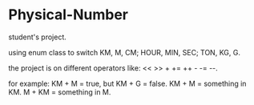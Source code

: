 # Physical-Number

student's project.

using enum class to switch KM, M, CM; HOUR, MIN, SEC; TON, KG, G.

the project is on different operators like:
 << >> + += ++ - -= --.
 
 for example:
 KM + M = true, but KM + G = false.
 KM + M = something in KM.
 M + KM = something in M.
 
 
